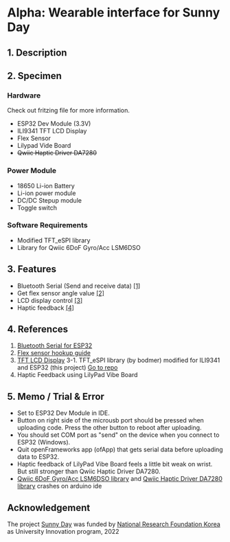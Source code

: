 # Alpha: Wearable interface for Sunny Day
## 1. Description
## 2. Specimen
### Hardware
Check out fritzing file for more information.
- ESP32 Dev Module (3.3V)
- ILI9341 TFT LCD Display
- Flex Sensor
- Lilypad Vide Board
- ~~Qwiic Haptic Driver DA7280~~
### Power Module
- 18650 Li-ion Battery
- Li-ion power module
- DC/DC Stepup module
- Toggle switch
### Software Requirements
- Modified TFT_eSPI library 
- Library for Qwiic 6DoF Gyro/Acc LSM6DSO
## 3. Features
- Bluetooth Serial (Send and receive data) [[1]](#1)
- Get flex sensor angle value [[2]](#2)
- LCD display control [[3]](#3)
- Haptic feedback [[4]](#4)
## 4. References
1. <a name="1" href="https://randomnerdtutorials.com/esp32-bluetooth-classic-arduino-ide/" target="_blank">Bluetooth Serial for ESP32</a>
2. <a name="2" href="https://learn.sparkfun.com/tutorials/flex-sensor-hookup-guide?_ga=2.13438583.1502922294.1671452785-154993728.1671452785" target="_blank">Flex sensor hookup guide</a> 
3. <a name="3" href="https://www.youtube.com/watch?v=rq5yPJbX_uk" target="_blank">TFT LCD Display</a>
3-1. TFT_eSPI library (by bodmer) modified for ILI9341 and ESP32 (this project) [Go to repo](https://github.com/chanulee/TFT_eSPI)
4. <a name="4">Haptic Feedback using LilyPad Vibe Board</a>
## 5. Memo / Trial & Error
- Set to ESP32 Dev Module in IDE.
- Button on right side of the microusb port should be pressed when uploading code. Press the other button to reboot after uploading.
- You should set COM port as "send" on the device when you connect to ESP32 (Windows).
- Quit openFrameworks app (ofApp) that gets serial data before uploading data to ESP32.
- Haptic feedback of LilyPad Vibe Board feels a little bit weak on wrist. But still stronger than Qwiic Haptic Driver DA7280.
- [Qwiic 6DoF Gyro/Acc LSM6DSO library](https://learn.sparkfun.com/tutorials/qwiic-6dof-lsm6dso-breakout-hookup-guide) and [Qwiic Haptic Driver DA7280 library](https://learn.sparkfun.com/tutorials/qwiic-haptic-driver-da7280-hookup-guide?_ga=2.22013947.1502922294.1671452785-154993728.1671452785) crashes on arduino ide
## Acknowledgement
The project [Sunny Day](https://ssk7808.github.io/sunnyday/) was funded by [National Research Foundation Korea](https://www.nrf.re.kr/eng/index) as University Innovation program, 2022
